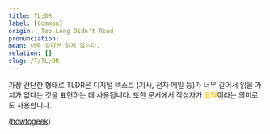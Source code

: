 ```yaml
---
title: TL;DR
label: [Common]
origin:  Too Long Didn't Read
pronunciation: 
mean: 너무 길다면 읽지 않는다.
relation: []
slug: /T/TL;DR
---
```


<content>
<p>가장 간단한 형태로 TLDR은 디지털 텍스트 (기사, 전자 메일 등)가 너무 길어서 읽을 가치가 없다는 것을 표현하는 데 사용됩니다. 또한 문서에서 작성자가 <span style='color:#FFCC00; font-weight:bold;'>요약</span>이라는 의미로도 사용합니다.</p><p>(<a href="https://www.howtogeek.com/435266/what-does-tldr-mean-and-how-do-you-use-it/#:~:text=TLDR%20(or%20TL%3BDR)%20is%20a%20common%20internet%20acronym,and%20TLDR%20is%20no%20exception.">howtogeek</a>)</p>
</content>
